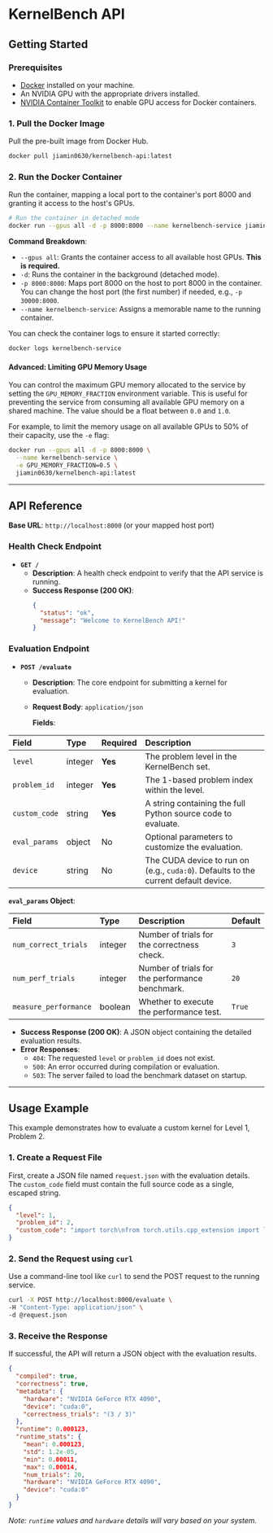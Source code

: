 # KernelBench API

## Getting Started

### Prerequisites

- [Docker](https://www.docker.com/get-started) installed on your machine.
- An NVIDIA GPU with the appropriate drivers installed.
- [NVIDIA Container Toolkit](https://docs.nvidia.com/datacenter/cloud-native/container-toolkit/latest/install-guide.html) to enable GPU access for Docker containers.

### 1. Pull the Docker Image

Pull the pre-built image from Docker Hub.

```bash
docker pull jiamin0630/kernelbench-api:latest
```

### 2. Run the Docker Container

Run the container, mapping a local port to the container's port 8000 and granting it access to the host's GPUs.

```bash
# Run the container in detached mode
docker run --gpus all -d -p 8000:8000 --name kernelbench-service jiamin0630/kernelbench-api:latest
```

**Command Breakdown**:
- `--gpus all`: Grants the container access to all available host GPUs. **This is required.**
- `-d`: Runs the container in the background (detached mode).
- `-p 8000:8000`: Maps port 8000 on the host to port 8000 in the container. You can change the host port (the first number) if needed, e.g., `-p 30000:8000`.
- `--name kernelbench-service`: Assigns a memorable name to the running container.

You can check the container logs to ensure it started correctly:
```bash
docker logs kernelbench-service
```

#### Advanced: Limiting GPU Memory Usage

You can control the maximum GPU memory allocated to the service by setting the `GPU_MEMORY_FRACTION` environment variable. This is useful for preventing the service from consuming all available GPU memory on a shared machine. The value should be a float between `0.0` and `1.0`.

For example, to limit the memory usage on all available GPUs to 50% of their capacity, use the `-e` flag:

```bash
docker run --gpus all -d -p 8000:8000 \
  --name kernelbench-service \
  -e GPU_MEMORY_FRACTION=0.5 \
  jiamin0630/kernelbench-api:latest
```

---

## API Reference

**Base URL**: `http://localhost:8000` (or your mapped host port)

### Health Check Endpoint

- **`GET /`**
  - **Description**: A health check endpoint to verify that the API service is running.
  - **Success Response (200 OK)**:
    ```json
    {
      "status": "ok",
      "message": "Welcome to KernelBench API!"
    }
    ```

### Evaluation Endpoint

- **`POST /evaluate`**
  - **Description**: The core endpoint for submitting a kernel for evaluation.
  - **Request Body**: `application/json`

    **Fields**:

| Field | Type | Required | Description |
| :--- | :--- | :--- | :--- |
| `level` | integer | **Yes** | The problem level in the KernelBench set. |
| `problem_id` | integer | **Yes** | The 1-based problem index within the level. |
| `custom_code` | string | **Yes** | A string containing the full Python source code to evaluate. |
| `eval_params` | object | No | Optional parameters to customize the evaluation. |
| `device` | string | No | The CUDA device to run on (e.g., `cuda:0`). Defaults to the current default device. |

**`eval_params` Object**:

| Field | Type | Description | Default |
| :--- | :--- | :--- | :--- |
| `num_correct_trials` | integer | Number of trials for the correctness check. | `3` |
| `num_perf_trials` | integer | Number of trials for the performance benchmark. | `20` |
| `measure_performance`| boolean | Whether to execute the performance test. | `True` |

  - **Success Response (200 OK)**: A JSON object containing the detailed evaluation results.
  - **Error Responses**:
    - `404`: The requested `level` or `problem_id` does not exist.
    - `500`: An error occurred during compilation or evaluation.
    - `503`: The server failed to load the benchmark dataset on startup.

---

## Usage Example

This example demonstrates how to evaluate a custom kernel for Level 1, Problem 2.

### 1. Create a Request File

First, create a JSON file named `request.json` with the evaluation details. The `custom_code` field must contain the full source code as a single, escaped string.

```json
{
  "level": 1,
  "problem_id": 2,
  "custom_code": "import torch\nfrom torch.utils.cpp_extension import load_inline\n\nmatrix_multiplication_source = '''\n#include <torch/extension.h>\n#include <cuda_runtime.h>\n\n__global__ void matrix_multiplication_kernel(const float* A, const float* B, float* C, int M, int K, int N) {\n    int row = blockIdx.y * blockDim.y + threadIdx.y;\n    int col = blockIdx.x * blockDim.x + threadIdx.x;\n\n    if (row < M && col < N) {\n        float sum = 0.0;\n        for (int i = 0; i < K; ++i) {\n            sum += A[row * K + i] * B[i * N + col];\n        }\n        C[row * N + col] = sum;\n    }\n}\n\ntorch::Tensor matrix_multiplication_cuda(torch::Tensor A, torch::Tensor B) {\n    int M = A.size(0);\n    int K = A.size(1);\n    int N = B.size(1);\n\n    auto C = torch::zeros({M, N}, A.options());\n\n    const int block_size = 16;\n    dim3 blocks((N + block_size - 1) / block_size, (M + block_size - 1) / block_size);\n    dim3 threads(block_size, block_size);\n\n    matrix_multiplication_kernel<<<blocks, threads>>>(A.data_ptr<float>(), B.data_ptr<float>(), C.data_ptr<float>(), M, K, N);\n\n    return C;\n}\n'''\n\nmatrix_multiplication_cpp_source = (\n    'torch::Tensor matrix_multiplication_cuda(torch::Tensor A, torch::Tensor B);'\n)\n"
}
```

### 2. Send the Request using `curl`

Use a command-line tool like `curl` to send the POST request to the running service.

```bash
curl -X POST http://localhost:8000/evaluate \
-H "Content-Type: application/json" \
-d @request.json
```

### 3. Receive the Response

If successful, the API will return a JSON object with the evaluation results.

```json
{
  "compiled": true,
  "correctness": true,
  "metadata": {
    "hardware": "NVIDIA GeForce RTX 4090",
    "device": "cuda:0",
    "correctness_trials": "(3 / 3)"
  },
  "runtime": 0.000123,
  "runtime_stats": {
    "mean": 0.000123,
    "std": 1.2e-05,
    "min": 0.00011,
    "max": 0.00014,
    "num_trials": 20,
    "hardware": "NVIDIA GeForce RTX 4090",
    "device": "cuda:0"
  }
}
```
*Note: `runtime` values and `hardware` details will vary based on your system.*
